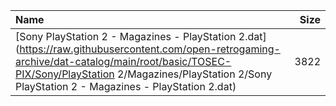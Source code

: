 |Name|Size|
|:---|---:|
|[Sony PlayStation 2 - Magazines - PlayStation 2.dat](https://raw.githubusercontent.com/open-retrogaming-archive/dat-catalog/main/root/basic/TOSEC-PIX/Sony/PlayStation 2/Magazines/PlayStation 2/Sony PlayStation 2 - Magazines - PlayStation 2.dat)|3822|
